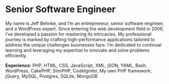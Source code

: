 # Senior Software Engineer


My name is Jeff Behnke, and I’m an entrepreneur, senior software engineer, and a WordPress expert. Since entering the web development field in 2006, I’ve developed a passion for mastering its intricacies. My professional journey is marked by crafting high-performance applications tailored to address the unique challenges businesses face. I’m dedicated to continual learning and leveraging my expertise to innovate and solve problems efficiently.

__Experience:__ PHP, HTML, CSS, JavaScript, XML, jSON, YAML, Bash, WordPress, CakePHP, SlimPHP, CodeIgniter, My own PHP framework, jQuery, MySQL, Postgres, SQLite, MongoDB
